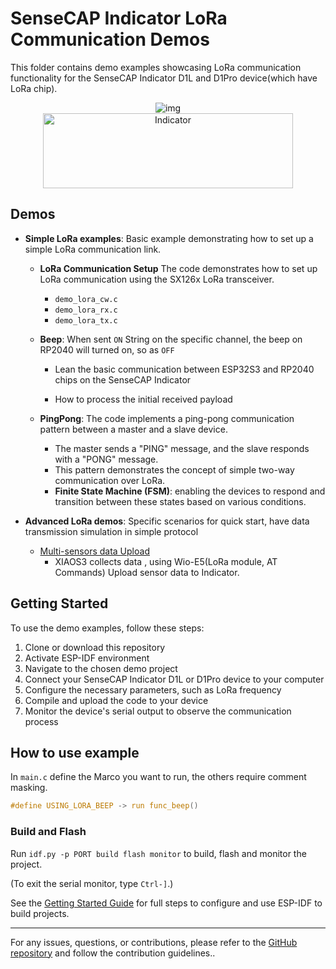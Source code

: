# SenseCAP Indicator LoRa Communication Demos

This folder contains demo examples showcasing LoRa communication functionality for the SenseCAP Indicator D1L and D1Pro device(which have LoRa chip).
<div align="center">
   <img src="https://media-cdn.seeedstudio.com/media/wysiwyg/Indicator5.png" width="auto" height="auto" alt="img">

</div>

<div align="center">
<a href="https://www.seeedstudio.com/SenseCAP-Indicator-D1Pro-p-5644.html">
    <img src="https://svgur.com/i/wPJ.svg" width="400" height="120" alt="Indicator">
</a>
</div>

## Demos

- **Simple LoRa examples**: Basic example demonstrating how to set up a simple LoRa communication link.

  - **LoRa Communication Setup** The code demonstrates how to set up LoRa communication using the SX126x LoRa transceiver.

     - `demo_lora_cw.c`
     - `demo_lora_rx.c`
     - `demo_lora_tx.c`

  - **Beep**: When sent `ON` String on the specific channel, the beep on RP2040 will turned on, so as `OFF`

    - Lean the basic communication between ESP32S3 and RP2040 chips on the SenseCAP Indicator

    - How to process the initial received payload

  - **PingPong**: The code implements a ping-pong communication pattern between a master  and a slave device.

     - The master sends a "PING" message, and the slave  responds with a "PONG" message.
     - This pattern demonstrates the concept of simple two-way communication over LoRa.
     - **Finite State Machine (FSM)**: enabling the devices to respond and transition between these states based on various conditions.

- **Advanced LoRa demos**: Specific scenarios for quick start, have data transmission simulation in simple protocol
  - [Multi-sensors data Upload](https://github.com/Seeed-Solution/indicator_lora_commu)
    - XIAOS3 collects data , using Wio-E5(LoRa module, AT Commands) Upload sensor data to Indicator.

## Getting Started

To use the demo examples, follow these steps:

1. Clone or download this repository
2. Activate ESP-IDF environment
3. Navigate to the chosen demo project
4. Connect your SenseCAP Indicator D1L or D1Pro device to your computer
5. Configure the necessary parameters, such as LoRa frequency
6. Compile and upload the code to your device
7. Monitor the device's serial output to observe the communication process

## How to use example

In `main.c` define the Marco you want to run, the others require comment masking.

```c
#define USING_LORA_BEEP -> run func_beep()
```

### Build and Flash

Run `idf.py -p PORT build flash monitor` to build, flash and monitor the project.

(To exit the serial monitor, type ``Ctrl-]``.)

See the [Getting Started Guide](https://docs.espressif.com/projects/esp-idf/en/latest/get-started/index.html) for full steps to configure and use ESP-IDF to build projects.

---

For any issues, questions, or contributions, please refer to the [GitHub repository](https://github.com/Seeed-Solution/sensecap_indicator_esp32) and follow the contribution guidelines..
